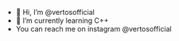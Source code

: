 - 👋 Hi, I’m @vertosofficial
- 🌱 I’m currently learning C++
- You can reach me on instagram @vertosofficial
